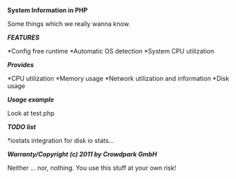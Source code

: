 **System Information in PHP**

Some things which we really wanna know.

***FEATURES***

*Config free runtime
*Automatic OS detection
*System CPU utilization

***Provides***

*CPU utilization
*Memory usage
*Network utilization and information
*Disk usage

***Usage example***

Look at test.php

***TODO list***

*iostats integration for disk io stats...

***Warranty/Copyright (c) 2011 by Crowdpark GmbH***

Neither ... nor, nothing. You use this stuff at your own risk!